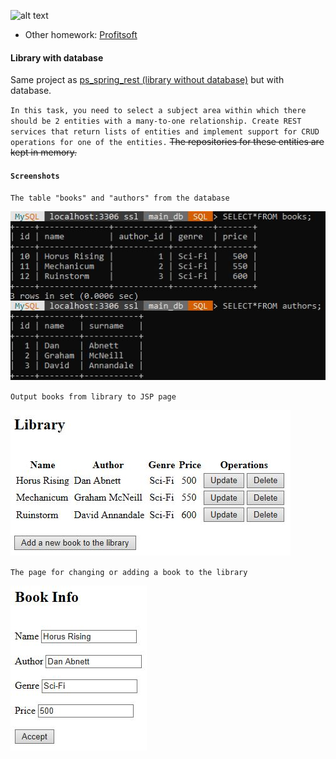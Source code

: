 ![alt text](https://www.profitsoft.ua/static/app/img/logo1.png)

* Other homework: [Profitsoft](https://github.com/DmytroAksonenko/profitsoft)

#### Library with database

Same project as [ps_spring_rest (library without database)](https://github.com/DmytroAksonenko/ps_spring_rest) but with database.

`In this task, you need to select a subject area within which there should be 2 entities with a many-to-one relationship. Create REST services that return lists of entities and implement support for CRUD operations for one of the entities.` ~~The repositories for these entities are kept in memory.~~ 

#### `Screenshots`

`The table "books" and "authors" from the database`

![alt text](https://github.com/DmytroAksonenko/ps_spring_rest_db/blob/main/images/pssrdb2.JPG?raw=true)

`Output books from library to JSP page`

![alt text](https://github.com/DmytroAksonenko/ps_spring_rest/blob/main/images/pssr1.JPG?raw=true)

`The page for changing or adding a book to the library`
 
 ![alt text](https://github.com/DmytroAksonenko/ps_spring_rest/blob/main/images/pssr2.JPG?raw=true)
